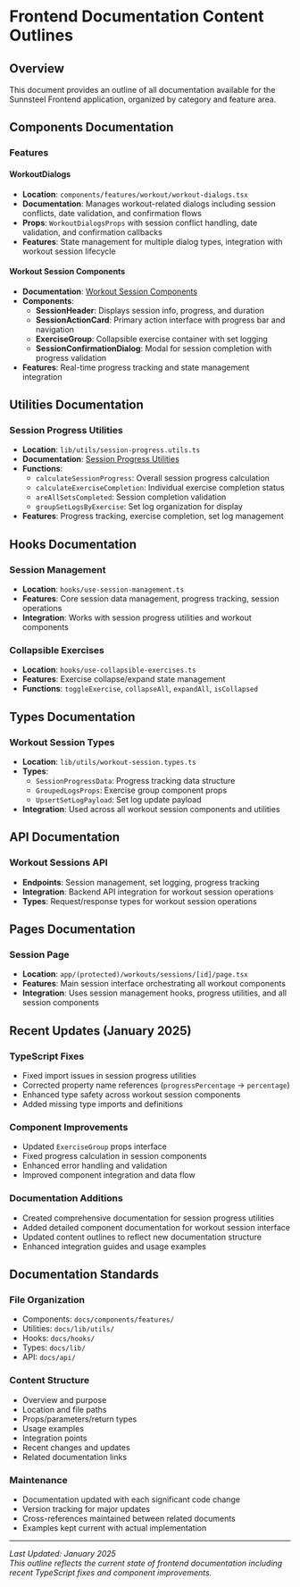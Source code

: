 # Frontend Documentation Content Outlines

## Overview

This document provides an outline of all documentation available for the Sunnsteel Frontend application, organized by category and feature area.

## Components Documentation

### Features

#### WorkoutDialogs
- **Location**: `components/features/workout/workout-dialogs.tsx`
- **Documentation**: Manages workout-related dialogs including session conflicts, date validation, and confirmation flows
- **Props**: `WorkoutDialogsProps` with session conflict handling, date validation, and confirmation callbacks
- **Features**: State management for multiple dialog types, integration with workout session lifecycle

#### Workout Session Components
- **Documentation**: [Workout Session Components](./components/features/workout-session-components.md)
- **Components**:
  - **SessionHeader**: Displays session info, progress, and duration
  - **SessionActionCard**: Primary action interface with progress bar and navigation
  - **ExerciseGroup**: Collapsible exercise container with set logging
  - **SessionConfirmationDialog**: Modal for session completion with progress validation
- **Features**: Real-time progress tracking and state management integration

## Utilities Documentation

### Session Progress Utilities
- **Location**: `lib/utils/session-progress.utils.ts`
- **Documentation**: [Session Progress Utilities](./lib/utils/session-progress-utils.md)
- **Functions**:
  - `calculateSessionProgress`: Overall session progress calculation
  - `calculateExerciseCompletion`: Individual exercise completion status
  - `areAllSetsCompleted`: Session completion validation
  - `groupSetLogsByExercise`: Set log organization for display
- **Features**: Progress tracking, exercise completion, set log management

## Hooks Documentation

### Session Management
- **Location**: `hooks/use-session-management.ts`
- **Features**: Core session data management, progress tracking, session operations
- **Integration**: Works with session progress utilities and workout components

### Collapsible Exercises
- **Location**: `hooks/use-collapsible-exercises.ts`
- **Features**: Exercise collapse/expand state management
- **Functions**: `toggleExercise`, `collapseAll`, `expandAll`, `isCollapsed`

## Types Documentation

### Workout Session Types
- **Location**: `lib/utils/workout-session.types.ts`
- **Types**:
  - `SessionProgressData`: Progress tracking data structure
  - `GroupedLogsProps`: Exercise group component props
  - `UpsertSetLogPayload`: Set log update payload
- **Integration**: Used across all workout session components and utilities

## API Documentation

### Workout Sessions API
- **Endpoints**: Session management, set logging, progress tracking
- **Integration**: Backend API integration for workout session operations
- **Types**: Request/response types for workout session operations

## Pages Documentation

### Session Page
- **Location**: `app/(protected)/workouts/sessions/[id]/page.tsx`
- **Features**: Main session interface orchestrating all workout components
- **Integration**: Uses session management hooks, progress utilities, and all session components

## Recent Updates (January 2025)

### TypeScript Fixes
- Fixed import issues in session progress utilities
- Corrected property name references (`progressPercentage` → `percentage`)
- Enhanced type safety across workout session components
- Added missing type imports and definitions

### Component Improvements
- Updated `ExerciseGroup` props interface
- Fixed progress calculation in session components
- Enhanced error handling and validation
- Improved component integration and data flow

### Documentation Additions
- Created comprehensive documentation for session progress utilities
- Added detailed component documentation for workout session interface
- Updated content outlines to reflect new documentation structure
- Enhanced integration guides and usage examples

## Documentation Standards

### File Organization
- Components: `docs/components/features/`
- Utilities: `docs/lib/utils/`
- Hooks: `docs/hooks/`
- Types: `docs/lib/`
- API: `docs/api/`

### Content Structure
- Overview and purpose
- Location and file paths
- Props/parameters/return types
- Usage examples
- Integration points
- Recent changes and updates
- Related documentation links

### Maintenance
- Documentation updated with each significant code change
- Version tracking for major updates
- Cross-references maintained between related documents
- Examples kept current with actual implementation

---

*Last Updated: January 2025*  
*This outline reflects the current state of frontend documentation including recent TypeScript fixes and component improvements.*